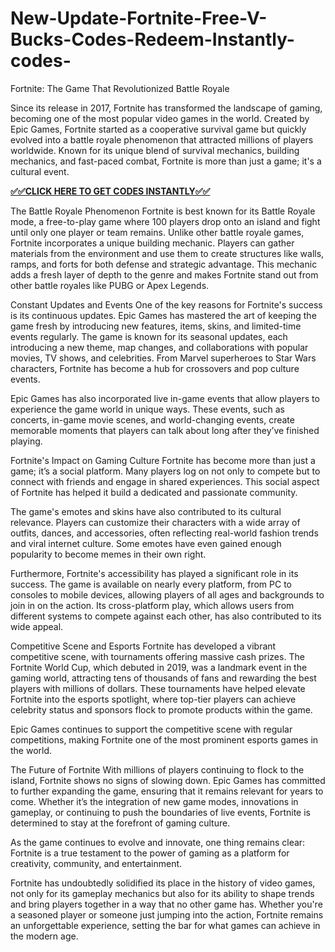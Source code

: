 # New-Update-Fortnite-Free-V-Bucks-Codes-Redeem-Instantly-codes-
Fortnite: The Game That Revolutionized Battle Royale

Since its release in 2017, Fortnite has transformed the landscape of gaming, becoming one of the most popular video games in the world. Created by Epic Games, Fortnite started as a cooperative survival game but quickly evolved into a battle royale phenomenon that attracted millions of players worldwide. Known for its unique blend of survival mechanics, building mechanics, and fast-paced combat, Fortnite is more than just a game; it's a cultural event.

**[✅✅CLICK HERE TO GET CODES INSTANTLY✅✅](https://codeshub.greenvlog.com/qwerty/)**


The Battle Royale Phenomenon Fortnite is best known for its Battle Royale mode, a free-to-play game where 100 players drop onto an island and fight until only one player or team remains. Unlike other battle royale games, Fortnite incorporates a unique building mechanic. Players can gather materials from the environment and use them to create structures like walls, ramps, and forts for both defense and strategic advantage. This mechanic adds a fresh layer of depth to the genre and makes Fortnite stand out from other battle royales like PUBG or Apex Legends.

Constant Updates and Events One of the key reasons for Fortnite's success is its continuous updates. Epic Games has mastered the art of keeping the game fresh by introducing new features, items, skins, and limited-time events regularly. The game is known for its seasonal updates, each introducing a new theme, map changes, and collaborations with popular movies, TV shows, and celebrities. From Marvel superheroes to Star Wars characters, Fortnite has become a hub for crossovers and pop culture events.

Epic Games has also incorporated live in-game events that allow players to experience the game world in unique ways. These events, such as concerts, in-game movie scenes, and world-changing events, create memorable moments that players can talk about long after they’ve finished playing.

Fortnite's Impact on Gaming Culture Fortnite has become more than just a game; it’s a social platform. Many players log on not only to compete but to connect with friends and engage in shared experiences. This social aspect of Fortnite has helped it build a dedicated and passionate community.

The game's emotes and skins have also contributed to its cultural relevance. Players can customize their characters with a wide array of outfits, dances, and accessories, often reflecting real-world fashion trends and viral internet culture. Some emotes have even gained enough popularity to become memes in their own right.

Furthermore, Fortnite's accessibility has played a significant role in its success. The game is available on nearly every platform, from PC to consoles to mobile devices, allowing players of all ages and backgrounds to join in on the action. Its cross-platform play, which allows users from different systems to compete against each other, has also contributed to its wide appeal.

Competitive Scene and Esports Fortnite has developed a vibrant competitive scene, with tournaments offering massive cash prizes. The Fortnite World Cup, which debuted in 2019, was a landmark event in the gaming world, attracting tens of thousands of fans and rewarding the best players with millions of dollars. These tournaments have helped elevate Fortnite into the esports spotlight, where top-tier players can achieve celebrity status and sponsors flock to promote products within the game.

Epic Games continues to support the competitive scene with regular competitions, making Fortnite one of the most prominent esports games in the world.

The Future of Fortnite With millions of players continuing to flock to the island, Fortnite shows no signs of slowing down. Epic Games has committed to further expanding the game, ensuring that it remains relevant for years to come. Whether it’s the integration of new game modes, innovations in gameplay, or continuing to push the boundaries of live events, Fortnite is determined to stay at the forefront of gaming culture.

As the game continues to evolve and innovate, one thing remains clear: Fortnite is a true testament to the power of gaming as a platform for creativity, community, and entertainment.

Fortnite has undoubtedly solidified its place in the history of video games, not only for its gameplay mechanics but also for its ability to shape trends and bring players together in a way that no other game has. Whether you're a seasoned player or someone just jumping into the action, Fortnite remains an unforgettable experience, setting the bar for what games can achieve in the modern age.

